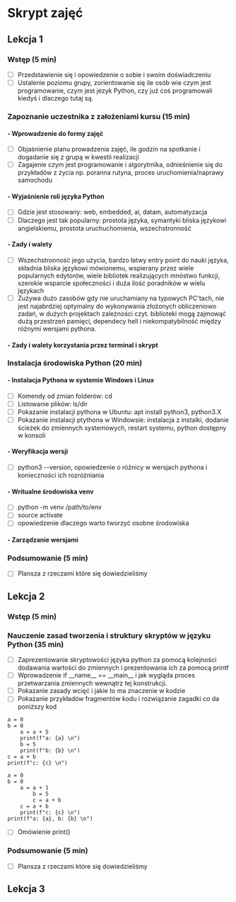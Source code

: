 # Skrypt zajęć 

## Lekcja 1

### Wstęp (5 min)
- [ ] Przedstawienie się i opowiedzenie o sobie i swoim doświadczeniu 
- [ ] Ustalenie poziomu grupy, zorientowanie się ile osób wie czym jest programowanie, czym jest jezyk Python, czy już coś programowali kiedyś i dlaczego tutaj są. 

### Zapoznanie uczestnika z założeniami kursu (15 min)
#### - Wprowadzenie do formy zajęć
- [ ] Objaśnienie planu prowadzenia zajęć, ile godzin na spotkanie i dogadanie się z grupą w kwestii realizacji
- [ ] Zagajenie czym jest programowanie i algorytmika, odnieśnienie się do przykładów z życia np. poranna rutyna, proces uruchomienia/naprawy samochodu

#### - Wyjaśnienie roli języka Python 
- [ ] Gdzie jest stosowany: web, embedded, ai, datam, automatyzacja
- [ ] Dlaczego jest tak popularny: prostota języka, symantyki bliska językowi angielskiemu, prostota uruchuchomienia, wszechstronność

#### - Zady i walety
- [ ] Wszechstronność jego użycia, bardzo łatwy entry point do nauki języka, składnia bliska językowi mówionemu, wspierany przez wiele popularnych edytorów, wiele bibliotek realizujących mnóstwo funkcji, szerokie wsparcie społeczności i duża ilość poradników w wielu językach
- [ ] Zużywa dużo zasobów gdy nie uruchamiany na typowych PC'tach, nie jest najabrdziej optymalny do wykonywania złożonych obliczeniowo zadań, w dużych projektach zależności czyt. biblioteki mogą zajmowąć dużą przestrzeń pamięci, dependecy hell i niekompatybilność między różnymi wersjami pythona. 

#### - Zady i walety korzystania przez terminal i skrypt

### Instalacja środowiska Python (20 min)

#### - Instalacja Pythona w systemie Windows i Linux
- [ ] Komendy od zmian folderów: cd 
- [ ] Listowanie plików: ls/dir 
- [ ] Pokazanie instalacji pythona w Ubuntu: apt install python3, python3.X
- [ ] Pokazanie instalacji ptythona w Windowsie: instalacja z instalki, dodanie ścieżek do zmiennych systemowych, restart systemu, python dostępny w konsoli

#### - Weryfikacja wersji
- [ ] python3 --version, opowiedzenie o różnicy w wersjach pythona i konieczności ich rozróżniania

#### - Writualne środowiska venv
- [ ] python -m venv /path/to/env 
- [ ] source activate
- [ ] opowiedzenie dlaczego warto tworzyć osobne środowiska

#### - Zarządzanie wersjami


### Podsumowanie (5 min)
- [ ] Plansza z rzeczami które się dowiedzieliśmy

## Lekcja 2 

### Wstęp (5 min)

### Nauczenie zasad tworzenia i struktury skryptów w języku Python (35 min)
- [ ] Zaprezentowanie skryptowości języka python za pomocą kolejności dodawania wartości do zmiennych i prezentowania ich za pomocą printf
- [ ] Wprowadzenie if __name\_\_ == __main\_\_ i jak wygląda proces przetwarzania zmiennych wewnątrz tej konstrukcji. 
- [ ] Pokazanie zasady wcięć i jakie to ma znaczenie w kodzie 
- [ ] Pokazanie przykładów fragmentów kodu i rozwiązanie zagadki co da poniższy kod 
```
a = 0
b = 0
    a = a + 5
    print(f"a: {a} \n")
    b = 5
    print(f"b: {b} \n")
c = a + b
print(f"c: {c} \n")
```
```
a = 0
b = 0 
    a = a + 1
        b = 5
        c = a + b 
    c = a + b 
    print(f"c: {c} \n")
print(f"a: {a}, b: {b} \n")
```
- [ ] Omówienie print()

### Podsumowanie (5 min)
- [ ] Plansza z rzeczami które się dowiedzieliśmy


## Lekcja 3

